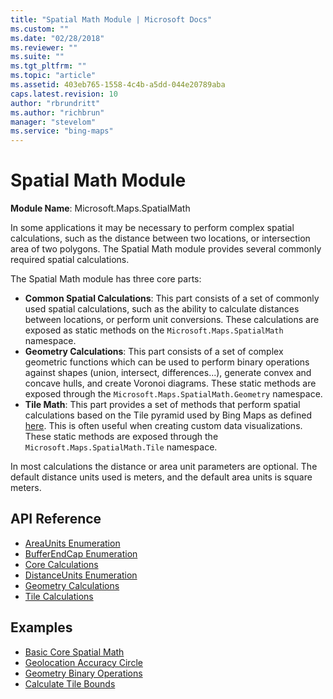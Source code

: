 ```yaml
---
title: "Spatial Math Module | Microsoft Docs"
ms.custom: ""
ms.date: "02/28/2018"
ms.reviewer: ""
ms.suite: ""
ms.tgt_pltfrm: ""
ms.topic: "article"
ms.assetid: 403eb765-1558-4c4b-a5dd-044e20789aba
caps.latest.revision: 10
author: "rbrundritt"
ms.author: "richbrun"
manager: "stevelom"
ms.service: "bing-maps"
---
```

# Spatial Math Module

**Module Name**: Microsoft.Maps.SpatialMath

In some applications it may be necessary to perform complex spatial calculations, such as the distance between two locations, or intersection area of two polygons. The Spatial Math module provides several commonly required spatial calculations.   

The Spatial Math module has three core parts:

* **Common Spatial Calculations**: This part consists of a set of commonly used spatial calculations, such as the ability to calculate distances between locations, or perform unit conversions. These calculations are exposed as static methods on the `Microsoft.Maps.SpatialMath` namespace.
* **Geometry Calculations**: This part consists of a set of complex geometric functions which can be used to perform binary operations against shapes (union, intersect, differences...), generate convex and concave hulls, and create Voronoi diagrams. These static methods are exposed through the `Microsoft.Maps.SpatialMath.Geometry` namespace.       
* **Tile Math**: This part provides a set of methods that perform spatial calculations based on the Tile pyramid used by Bing Maps as defined [here](../../../articles/bing-maps-tile-system.md). This is often useful when creating custom data visualizations. These static methods are exposed through the `Microsoft.Maps.SpatialMath.Tile` namespace.   

In most calculations the distance or area unit parameters are optional. The default distance units used is meters, and the default area units is square meters. 

## API Reference

  * [AreaUnits Enumeration](areaunits-enumeration.md)
  * [BufferEndCap Enumeration](bufferendcap-enumeration.md)
  * [Core Calculations](core-calculations.md)
  * [DistanceUnits Enumeration](distanceunits-enumeration.md)
  * [Geometry Calculations](geometry-calculations.md)
  * [Tile Calculations](tile-calculations.md)
  
## Examples

  * [Basic Core Spatial Math](../../map-control-concepts/spatial-math-module-examples/basic-core-spatial-math-example.md)
  * [Geolocation Accuracy Circle](../../map-control-concepts/spatial-math-module-examples/geolocation-accuracy-circle-example.md)
  * [Geometry Binary Operations](../../map-control-concepts/spatial-math-module-examples/geometry-binary-operations.md)
  * [Calculate Tile Bounds](../../map-control-concepts/spatial-math-module-examples/calculate-tile-bounds.md) 
